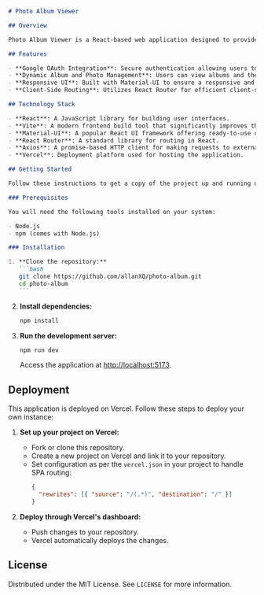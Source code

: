 ````markdown
# Photo Album Viewer

## Overview

Photo Album Viewer is a React-based web application designed to provide users with a seamless experience in managing and viewing their photo albums. It utilizes Google OAuth for secure user authentication, interacts with JSONPlaceholder for fetching placeholder data, and leverages the power of React Router for smooth navigation between different components of the application.

## Features

- **Google OAuth Integration**: Secure authentication allowing users to sign in with their Google accounts.
- **Dynamic Album and Photo Management**: Users can view albums and the photos within them, fetched dynamically from JSONPlaceholder.
- **Responsive UI**: Built with Material-UI to ensure a responsive and accessible user interface across various devices and screen sizes.
- **Client-Side Routing**: Utilizes React Router for efficient client-side routing.

## Technology Stack

- **React**: A JavaScript library for building user interfaces.
- **Vite**: A modern frontend build tool that significantly improves the development experience.
- **Material-UI**: A popular React UI framework offering ready-to-use components.
- **React Router**: A standard library for routing in React.
- **Axios**: A promise-based HTTP client for making requests to external APIs.
- **Vercel**: Deployment platform used for hosting the application.

## Getting Started

Follow these instructions to get a copy of the project up and running on your local machine for development and testing purposes.

### Prerequisites

You will need the following tools installed on your system:

- Node.js
- npm (comes with Node.js)

### Installation

1. **Clone the repository:**
   ```bash
   git clone https://github.com/allanXQ/photo-album.git
   cd photo-album
   ```
````

2. **Install dependencies:**

   ```bash
   npm install
   ```

3. **Run the development server:**
   ```bash
   npm run dev
   ```
   Access the application at [http://localhost:5173](http://localhost:5173).

## Deployment

This application is deployed on Vercel. Follow these steps to deploy your own instance:

1. **Set up your project on Vercel:**

   - Fork or clone this repository.
   - Create a new project on Vercel and link it to your repository.
   - Set configuration as per the `vercel.json` in your project to handle SPA routing:
     ```json
     {
       "rewrites": [{ "source": "/(.*)", "destination": "/" }]
     }
     ```

2. **Deploy through Vercel's dashboard:**
   - Push changes to your repository.
   - Vercel automatically deploys the changes.

## License

Distributed under the MIT License. See `LICENSE` for more information.
